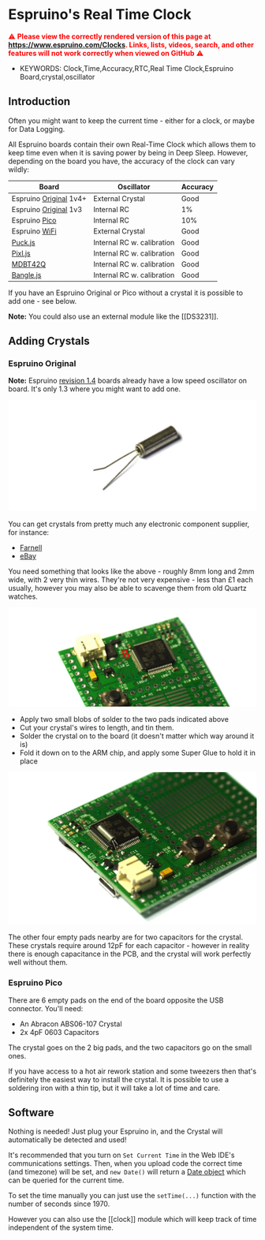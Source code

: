 <!--- Copyright (c) 2013 Gordon Williams, Pur3 Ltd. See the file LICENSE for copying permission. -->
Espruino's Real Time Clock
=========================

<span style="color:red">:warning: **Please view the correctly rendered version of this page at https://www.espruino.com/Clocks. Links, lists, videos, search, and other features will not work correctly when viewed on GitHub** :warning:</span>

* KEYWORDS: Clock,Time,Accuracy,RTC,Real Time Clock,Espruino Board,crystal,oscillator

Introduction
-----------

Often you might want to keep the current time - either for a clock, or maybe for Data Logging.

All Espruino boards contain their own Real-Time Clock which allows them to keep time even when it is saving power by being in Deep Sleep. However, depending on the board you have, the accuracy of the clock can vary wildly:

| Board | Oscillator | Accuracy |
|-------|------------|----------|
| Espruino [Original](/Original) 1v4+ | External Crystal | Good |
| Espruino [Original](/Original) 1v3 | Internal RC | 1% |
| Espruino [Pico](/Pico) | Internal RC | 10% |
| Espruino [WiFi](/WiFi) | External Crystal | Good |
| [Puck.js](/Puck.js) | Internal RC w. calibration | Good |
| [Pixl.js](/Pixl.js) | Internal RC w. calibration | Good |
| [MDBT42Q](/MDBT42Q) | Internal RC w. calibration | Good |
| [Bangle.js](/Bangle.js) | Internal RC w. calibration | Good |

If you have an Espruino Original or Pico without a crystal it is possible to add one - see below.

**Note:** You could also use an external module like the [[DS3231]].

Adding Crystals
-------------------

### Espruino Original

**Note:** Espruino [revision 1.4](/Original#layout) boards already have a low speed oscillator on board. It's only 1.3 where you might want to add one.

![32.768kHz crystal](Clocks/crystal.jpg)

You can get crystals from pretty much any electronic component supplier, for instance:

* [Farnell](http://uk.farnell.com/multicomp/mcrj332768f1220how/crystal-32-768khz-12-5pf-thru-hole/dp/1701100)
* [eBay](http://www.ebay.com/sch/i.html?_nkw=Crystal+32.768)

You need something that looks like the above - roughly 8mm long and 2mm wide, with 2 very thin wires. They're not very expensive - less than £1 each usually, however you may also be able to scavenge them from old Quartz watches.

![32.768kHz crystal position](Clocks/crystalpos.jpg)

* Apply two small blobs of solder to the two pads indicated above
* Cut your crystal's wires to length, and tin them.
* Solder the crystal on to the board (it doesn't matter which way around it is)
* Fold it down on to the ARM chip, and apply some Super Glue to hold it in place

![Finished crystal](Clocks/final.jpg)

The other four empty pads nearby are for two capacitors for the crystal. These crystals require around 12pF for each capacitor - however in reality there is enough capacitance in the PCB, and the crystal will work perfectly well without them.

### Espruino Pico

There are 6 empty pads on the end of the board opposite the USB connector. You'll need:

* An Abracon ABS06-107 Crystal
* 2x 4pF 0603 Capacitors

The crystal goes on the 2 big pads, and the two capacitors go on the small ones.

If you have access to a hot air rework station and some tweezers then that's
definitely the easiest way to install the crystal. It is possible to use a
soldering iron with a thin tip, but it will take a lot of time and care.


Software
-------

Nothing is needed! Just plug your Espruino in, and the Crystal will automatically be detected and used!

It's recommended that you turn on `Set Current Time` in the Web IDE's communications settings. Then, when you upload code the correct time (and timezone) will be set, and `new Date()` will return a [Date object](http://www.espruino.com/Reference#Date) which can be queried for the current time.

To set the time manually you can just use the `setTime(...)` function with the number of seconds since 1970.

However you can also use the [[clock]] module which will keep track of time independent of the system time.
